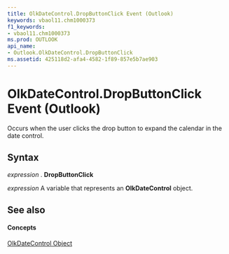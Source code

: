 ```yaml
---
title: OlkDateControl.DropButtonClick Event (Outlook)
keywords: vbaol11.chm1000373
f1_keywords:
- vbaol11.chm1000373
ms.prod: OUTLOOK
api_name:
- Outlook.OlkDateControl.DropButtonClick
ms.assetid: 425118d2-afa4-4582-1f89-857e5b7ae903
---
```



# OlkDateControl.DropButtonClick Event (Outlook)

Occurs when the user clicks the drop button to expand the calendar in the date control.


## Syntax

 _expression_ . **DropButtonClick**

 _expression_ A variable that represents an **OlkDateControl** object.


## See also


#### Concepts


[OlkDateControl Object](olkdatecontrol-object-outlook.md)

